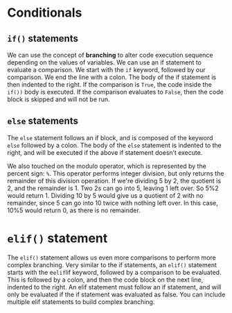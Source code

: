# Conditionals

## `if()` statements

We can use the concept of **branching** to alter code execution sequence depending on the values of variables. We can use an if statement to evaluate a comparison. We start with the `if` keyword, followed by our comparison. We end the line with a colon. The body of the if statement is then indented to the right. If the comparison is `True`, the code inside the `if())` body is executed. If the comparison evaluates to `False`, then the code block is skipped and will not be run.

## `else` statements

The `else` statement follows an if block, and is composed of the keyword `else` followed by a colon. The body of the `else` statement is indented to the right, and will be executed if the above if statement doesn’t execute.

We also touched on the modulo operator, which is represented by the percent sign: `%`. This operator performs integer division, but only returns the remainder of this division operation. If we're dividing 5 by 2, the quotient is 2, and the remainder is 1. Two 2s can go into 5, leaving 1 left over. So 5%2 would return 1. Dividing 10 by 5 would give us a quotient of 2 with no remainder, since 5 can go into 10 twice with nothing left over. In this case, 10%5 would return 0, as there is no remainder.

# `elif()` statement

The `elif()` statement allows us even more comparisons to perform more complex branching. Very similar to the if statements, an `elif()` statement starts with the e`elif`lif keyword, followed by a comparison to be evaluated. This is followed by a colon, and then the code block on the next line, indented to the right. An elif statement must follow an if statement, and will only be evaluated if the if statement was evaluated as false. You can include multiple elif statements to build complex branching.
